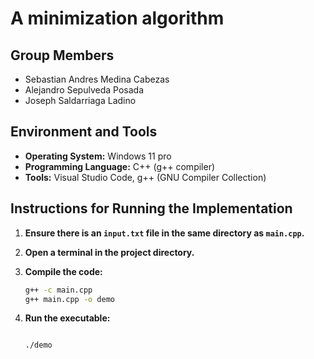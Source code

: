 # A minimization algorithm

## Group Members
- Sebastian Andres Medina Cabezas
- Alejandro Sepulveda Posada
- Joseph Saldarriaga Ladino

## Environment and Tools
- **Operating System:** Windows 11 pro
- **Programming Language:** C++ (g++ compiler)
- **Tools:** Visual Studio Code, g++ (GNU Compiler Collection)

## Instructions for Running the Implementation

1. **Ensure there is an `input.txt` file in the same directory as `main.cpp`.**

2. **Open a terminal in the project directory.**

3. **Compile the code:**
   ```sh
   g++ -c main.cpp
   g++ main.cpp -o demo

4. **Run the executable:**
   ```sh

   ./demo
